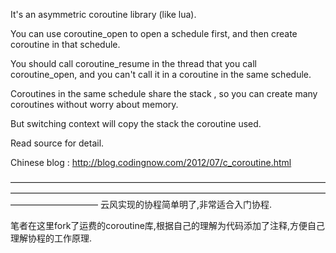 It's an asymmetric coroutine library (like lua).

You can use coroutine_open to open a schedule first, and then create coroutine in that schedule. 

You should call coroutine_resume in the thread that you call coroutine_open, and you can't call it in a coroutine in the same schedule.

Coroutines in the same schedule share the stack , so you can create many coroutines without worry about memory.

But switching context will copy the stack the coroutine used.

Read source for detail.

Chinese blog : http://blog.codingnow.com/2012/07/c_coroutine.html

——————————————————————————————————————————————————————————————————————————————————
云风实现的协程简单明了,非常适合入门协程.

笔者在这里fork了运费的coroutine库,根据自己的理解为代码添加了注释,方便自己理解协程的工作原理.
